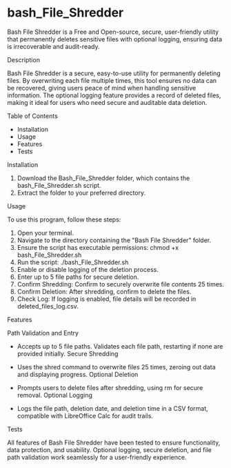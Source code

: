 # bash_File_Shredder
Bash File Shredder is a Free and Open-source, secure, user-friendly utility that permanently deletes sensitive files with optional logging, ensuring data is irrecoverable and audit-ready.

Description

Bash File Shredder is a secure, easy-to-use utility for permanently deleting files. By overwriting each file multiple times, this tool ensures no data can be recovered, giving users peace of mind when handling sensitive information. The optional logging feature provides a record of deleted files, making it ideal for users who need secure and auditable data deletion.

Table of Contents

- Installation
- Usage
- Features
- Tests

Installation

1. Download the Bash_File_Shredder folder, which contains the bash_File_Shredder.sh script.
2. Extract the folder to your preferred directory.

Usage

To use this program, follow these steps:

1. Open your terminal.
2. Navigate to the directory containing the "Bash File Shredder" folder.
3. Ensure the script has executable permissions: chmod +x bash_File_Shredder.sh
4. Run the script: ./bash_File_Shredder.sh
5. Enable or disable logging of the deletion process.
6. Enter up to 5 file paths for secure deletion.
7. Confirm Shredding: Confirm to securely overwrite file contents 25 times.
8. Confirm Deletion: After shredding, confirm to delete the files.
9. Check Log: If logging is enabled, file details will be recorded in deleted_files_log.csv.

Features

Path Validation and Entry

- Accepts up to 5 file paths. Validates each file path, restarting if none are provided initially.
Secure Shredding

- Uses the shred command to overwrite files 25 times, zeroing out data and displaying progress.
Optional Deletion

- Prompts users to delete files after shredding, using rm for secure removal.
Optional Logging

- Logs the file path, deletion date, and deletion time in a CSV format, compatible with LibreOffice Calc for audit trails.

Tests

All features of Bash File Shredder have been tested to ensure functionality, data protection, and usability. Optional logging, secure deletion, and file path validation work seamlessly for a user-friendly experience.
